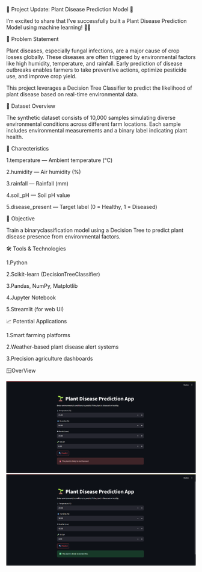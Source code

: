 🚀 Project Update: Plant Disease Prediction Model 🌱

I’m excited to share that I’ve successfully built a Plant Disease Prediction Model using machine learning! 🌾✨

📌 Problem Statement

Plant diseases, especially fungal infections, are a major cause of crop losses globally. These diseases are often triggered by environmental factors like high humidity, temperature, and rainfall. Early prediction of disease outbreaks enables farmers to take preventive actions, optimize pesticide use, and improve crop yield.

This project leverages a Decision Tree Classifier to predict the likelihood of plant disease based on real-time environmental data.

📂 Dataset Overview

The synthetic dataset consists of 10,000 samples simulating diverse environmental conditions across different farm locations. Each sample includes environmental measurements and a binary label indicating plant health.

🔑 Charecteristics

1.temperature — Ambient temperature (°C)

2.humidity — Air humidity (%)

3.rainfall — Rainfall (mm)

4.soil_pH — Soil pH value

5.disease_present — Target label (0 = Healthy, 1 = Diseased)

🎯 Objective

Train a binaryclassification model using a Decision Tree to predict plant disease presence from environmental factors.

🛠️ Tools & Technologies

1.Python

2.Scikit-learn (DecisionTreeClassifier)

3.Pandas, NumPy, Matplotlib

4.Jupyter Notebook

5.Streamlit (for web UI)

📈 Potential Applications

 1.Smart farming platforms
 
 2.Weather-based plant disease alert systems
 
 3.Precision agriculture dashboards


 🪟OverView
 
![image alt](https://github.com/debraj1505/plant-disease-prediction-model/blob/main/Screenshot%202025-07-18%20124848.png)
![image alt](https://github.com/debraj1505/plant-disease-prediction-model/blob/main/Screenshot%202025-07-18%20124944.png)
